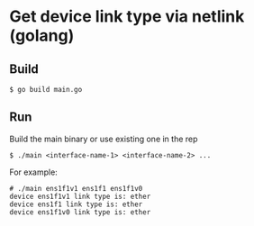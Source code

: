 # Get device link type via netlink (golang)

## Build

```
$ go build main.go
```

## Run

Build the main binary or use existing one in the rep

```
$ ./main <interface-name-1> <interface-name-2> ...
```

For example:

```
# ./main ens1f1v1 ens1f1 ens1f1v0 
device ens1f1v1 link type is: ether
device ens1f1 link type is: ether
device ens1f1v0 link type is: ether
```
